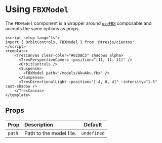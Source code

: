 # Using `FBXModel`

The `FBXModel` component is a wrapper around [`useFBX`](./use-fbx.md) composable and accepts the same options as props.

```vue{2,9}
<script setup lang="ts">
import { OrbitControls, FBXModel } from '@tresjs/cientos'
</script>
<template>
    <TresCanvas clear-color="#82DBC5" shadows alpha>
      <TresPerspectiveCamera :position="[11, 11, 11]" />
      <OrbitControls />
      <Suspense>
        <FBXModel path="/models/AkuAku.fbx" />
      </Suspense>
      <TresDirectionalLight :position="[-4, 8, 4]" :intensity="1.5" cast-shadow />
    </TresCanvas>
</template>
```

## Props

| Prop   | Description             | Default     |
| :----- | :---------------------- | ----------- |
| `path` | Path to the model file. | `undefined` |
